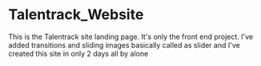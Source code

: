# Talentrack_Website
This is the Talentrack site landing page. It's only the front end project. I've added transitions and sliding images basically called as slider and I've created this site in only 2 days all by alone 
